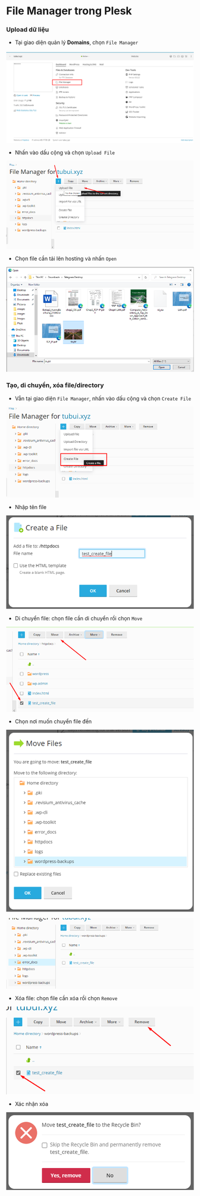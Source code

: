 # File Manager trong Plesk

### Upload dữ liệu

- Tại giao diện quản lý **Domains**, chọn ```File Manager```

![](./images/pl_file_manager.png)

- Nhấn vào dấu cộng và chọn ```Upload File```

![](./images/pl_upload_file.png)

- Chọn file cần tải lên hosting và nhấn ```Open```

![](./images/pl_upload_anh_dep.png)

### Tạo, di chuyển, xóa file/directory

- Vẫn tại giao diện ```File Manager```, nhấn vào dấu cộng và chọn ```Create File```

![](./images/pl_create_file.png)

- Nhập tên file 

![](./images/pl_test_create_file.png)

- Di chuyển file: chọn file cần di chuyển rồi chọn ```Move```

![](./images/pl_move_file.png)

- Chọn nơi muốn chuyển file đến

![](./images/pl_test_move_file_1.png)

![](./images/pl_test_move_file_2.png)

- Xóa file: chọn file cần xóa rồi chọn ```Remove```

![](./images/pl_remove_file.png)

- Xác nhận xóa

![](./images/pl_confirm_remove.png)

